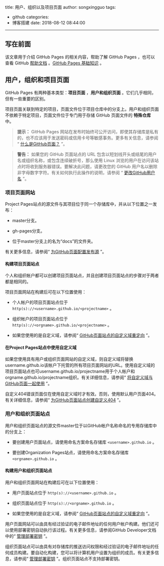 title: 用户、组织以及项目页面
author: songxingguo
tags:
  - github
categories:
  - 博客搭建
date: 2018-08-12 08:44:00
---
## 写在前面

该文章用于介绍 GitHub Pages 的相关内容，帮助了解 GitHub Pages ，也可以查看 GitHub [帮助文档](https://help.github.com/articles/user-organization-and-project-pages/) 。[GitHub Pages 基础知识](https://help.github.com/categories/github-pages-basics/) 。

<!-- more -->

## 用户，组织和项目页面

GitHub Pages 有两种基本类型：**项目页面** ，**用户和组织页面** 。它们几乎相同，但有一些重要的区别。

项目页面关联到特定的项目，页面文件位于项目仓库中的分支上。用户和组织页面不依赖于特定项目，页面文件位于专门用于存储 GitHub 页面文件的 **特殊仓库** 中。

> **提示：** GitHub Pages 网站在发布时始终可公开访问，即使其存储库是私有的，也不应该用于发送密码或信用卡号等敏感事务。更多有关信息，请参阅 “ [什么是GitHub页面？](https://help.github.com/articles/what-is-github-pages/) ”。


> **警告：** 如果您的 GitHub 页面站点的 URL 包含以短划线开头或结尾的用户名或组织名称，或包含连续破折号，那么使用 Linux 浏览的用户在访问该站点时将收到服务器错误。要解决此问题，请更改您的 GitHub 用户名以删除非字母数字字符。有关如何执行此操作的说明，请参阅 “ [更改GitHub用户名](https://help.github.com/articles/changing-your-github-username/) ”。

### 项目页面网站

Project Pages站点的源文件与其项目位于同一个存储库中，并从以下位置之一发布：

- master分支。

- gh-pages分支。

- 位于master分支上的名为“docs”的文件夹。

有关更多信息，请参阅“ [为GitHub页面配置发布源](https://help.github.com/articles/configuring-a-publishing-source-for-github-pages/) ”。

#### 构建项目页面站点

个人和组织帐户都可以创建项目页面站点，并且创建项目页面站点的步骤对于两者都是相同的。

项目页面网站在构建后可在以下位置使用：

- 个人帐户的项目页面站点位于 `http(s)://<username>.github.io/<projectname>` 。
  
- 组织帐户的项目页面站点位于 `http(s)://<orgname>.github.io/<projectname>` 。
  
- 如果您使用的是自定义域，请参阅“ [GitHub页面站点的自定义域重定向](https://help.github.com/articles/custom-domain-redirects-for-github-pages-sites/) ”。
  
#### 在Project Pages站点中使用自定义域

如果您使用具有用户或组织页面网站的自定义域，则自定义域将替换username.github.io该帐户下托管的所有项目页面网站的URL。使用自定义域的项目页面站点也可username.github.io/projectname用于个人帐户和orgname.github.io/projectname组织。有关详细信息，请参阅“ [将自定义域与GitHub页面一起使用](https://help.github.com/articles/using-a-custom-domain-with-github-pages/) ”。

自定义404错误页面仅在使用自定义域时才有效。否则，使用默认用户页面404。有关详细信息，请参阅“ [为GitHub页面站点创建自定义404](https://help.github.com/articles/creating-a-custom-404-page-for-your-github-pages-site/) ”。
  
 
### 用户和组织页面站点

用户和组织页面站点的源文件master位于以GitHub帐户名称命名的专用存储库中的分支上：

- 要创建用户页面站点，请使用命名方案命名存储库 `<username>.github.io` 。
  
- 要创建Organization Pages站点，请使用命名方案命名存储库 `<orgname>.github.io` 。
  
#### 构建用户和组织页面站点

用户和组织页面网站在构建后可在以下位置使用：

- 用户页面站点位于 `http(s)://<username>.github.io` 。

- 组织页面站点位于 `http(s)://<orgname>.github.io` 。

- 如果您使用的是自定义域，请参阅“ [GitHub页面站点的自定义域重定向](https://help.github.com/articles/custom-domain-redirects-for-github-pages-sites/) ”。

用户页面网站可以由具有经过验证的电子邮件地址的任何用户帐户构建。他们还可以使用部署密钥自动执行该过程。有关更多信息，请参阅GitHub Developer文档中的“ [管理部署密钥](https://developer.github.com/v3/guides/managing-deploy-keys/#deploy-keys) ”。

组织页面站点可以由具有对存储库的推送访问权限和经过验证的电子邮件地址的任何成员构建。要自动化构建，您可以将计算机用户设置为组织的成员。有关更多信息，请参阅“  [管理部署密钥](https://developer.github.com/v3/guides/managing-deploy-keys/#machine-users) ”。组织页面站点不支持部署密钥。